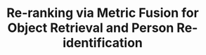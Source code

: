 ---
title: "Re-ranking via Metric Fusion for Object Retrieval and Person Re-identification"
year: 2019
pdf_url: "http://www.robots.ox.ac.uk/~tvg/publications/2019/ued_cvpr.pdf"
category: "vision"
author_list: "Song Bai, Peng Tang, Philip H.S. Torr, Longin Jan Latecki"
grant: "MURI"
pub_in: "IEEE Conference on Computer Vision and Pattern Recognition (CVPR)"
---